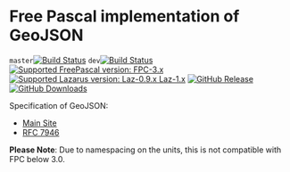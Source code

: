 # Free Pascal implementation of GeoJSON
`master`[![Build Status](https://travis-ci.org/gcarreno/lazGeoJSON.svg?branch=master)](https://travis-ci.org/gcarreno/lazGeoJSON) `dev`[![Build Status](https://travis-ci.org/gcarreno/lazGeoJSON.svg?branch=devel)](https://travis-ci.org/gcarreno/lazGeoJSON) [![Supported FreePascal version: FPC-3.x](https://img.shields.io/badge/Free%20Pascal-3.x-blue.svg)](https://github.com/gcarreno/lazGeoJSON) [![Supported Lazarus version: Laz-0.9.x Laz-1.x](https://img.shields.io/badge/Lazarus-0.9.x~1.x-blue.svg)](https://github.com/gcarreno/lazGeoJSON) [![GitHub Release](https://img.shields.io/github/release/gcarreno/lazGeoJSON.svg)](https://github.com/gcarreno/lazGeoJSON/releases) [![GitHub Downloads](https://img.shields.io/github/downloads/gcarreno/lazGeoJSON/total.svg)](https://github.com/gcarreno/lazGeoJSON/downloads)

Specification of GeoJSON:

 * [Main Site](http://geojson.org/)
 * [RFC 7946](https://tools.ietf.org/html/rfc7946)

**Please Note**: Due to namespacing on the units, this is not compatible with FPC below 3.0.
